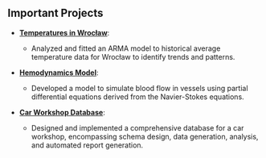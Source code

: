 ## Important Projects

- [**Temperatures in Wrocław**](./Data%20analysis/Time%20series%20analysis/Temperatures%20in%20Wrocław):
  - Analyzed and fitted an ARMA model to historical average temperature data for Wrocław to identify trends and patterns.


- [**Hemodynamics Model**](./Partial%20Differential%20Equations):
  - Developed a model to simulate blood flow in vessels using partial differential equations derived from the Navier-Stokes equations. 


- [**Car Workshop Database**](./folder3):
  - Designed and implemented a comprehensive database for a car workshop, encompassing schema design, data generation, analysis, and automated report generation.
